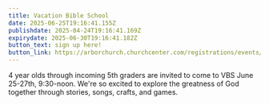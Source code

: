 ```yaml
---
title: Vacation Bible School
date: 2025-06-25T19:16:41.155Z
publishdate: 2025-04-24T19:16:41.169Z
expirydate: 2025-06-30T19:16:41.182Z
button_text: sign up here!
button_link: https://arborchurch.churchcenter.com/registrations/events/2907391
---
```

4﻿ year olds through incoming 5th graders are invited to come to VBS June 25-27th, 9:30-noon. We're so excited to explore the greatness of God together through stories, songs, crafts, and games.